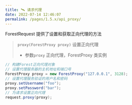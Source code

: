 ```yaml
---
title: 🛰️ 请求代理
date: 2022-07-14 12:46:07
permalink: /pages/1.5.x/api_proxy/
---
```


ForestRequest 提供了设置和获取正向代理的方法

> `proxy(ForestProxy proxy)` 设置正向代理
>- 参数`proxy` 正向代理，ForestProxy 类实例

```java
// 构建Forest正向代理对象
// 设置代理服务器的主机地址和端口号
ForestProxy proxy = new ForestProxy("127.0.0.1", 3128);
// 设置代理服务验证的用户名和密码
proxy.setUsername("foo");
proxy.setPassword("bar");
// 为请求设置正向代理
request.proxy(proxy);
```
